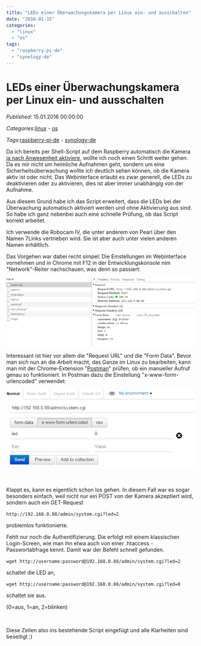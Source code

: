```yaml
---
title: "LEDs einer Überwachungskamera per Linux ein- und ausschalten"
date: "2016-01-15"
categories: 
  - "linux"
  - "os"
tags: 
  - "raspberry-pi-de"
  - "synology-de"
---
```

# LEDs einer Überwachungskamera per Linux ein- und ausschalten
_Published:_ 15.01.2016 00:00:00

_Categories_:[linux](/dotnetwork/de/categories#linux) - [os](/dotnetwork/de/categories#os)

_Tags_:[raspberry-pi-de](/dotnetwork/de/tags#raspberry-pi-de) - [synology-de](/dotnetwork/de/tags#synology-de)


Da ich bereits per Shell-Script auf dem Raspberry automatisch die Kamera [ja nach Anwesenheit aktiviere](http://dotnet.work/2016/01/synology-surveillance-station-mit-einem-einfachen-shell-script-automatisieren/), wollte ich noch einen Schritt weiter gehen. Da es mir nicht um heimliche Aufnahmen geht, sondern um eine Sicherheitsüberwachung wollte ich deutlich sehen können, ob die Kamera aktiv ist oder nicht. Das Webinterface erlaubt es zwar generell, die LEDs zu deaktivieren oder zu aktivieren, dies ist aber immer unabhängig von der Aufnahme.

Aus diesem Grund habe ich das Script erweitert, dass die LEDs bei der Überwachung automatisch aktiviert werden und ohne Aktivierung aus sind. So habe ich ganz nebenbei auch eine schnelle Prüfung, ob das Script korrekt arbeitet.

Ich verwende die Robocam IV, die unter anderem von Pearl über den Namen 7Links vertrieben wird. Sie ist aber auch unter vielen anderen Namen erhältlich.

Das Vorgehen war dabei recht simpel: Die Einstellungen im Webinterface vornehmen und in Chrome mit F12 in der Entwicklungskonsole nim "Network"-Reiter nachschauen, was denn so passiert:

[![konsole](images/konsole.png)](http://dotnet.work/wp-content/uploads/2016/01/konsole.png)

Interessant ist hier vor allem die "Request URL" und die "Form Data". Bevor man sich nun an die Arbeit macht, das Ganze im Linux zu bearbeiten, kann man mit der Chrome-Extension "[Postman](https://chrome.google.com/webstore/detail/postman/fhbjgbiflinjbdggehcddcbncdddomop)" prüfen, ob ein manueller Aufruf genau so funktioniert. In Postman dazu die Einstellung "x-www-form-urlencoded" verwendet:

[![postman](images/postman.png)](http://dotnet.work/wp-content/uploads/2016/01/postman.png)

 

Klappt es, kann es eigentlich schon los gehen. In diesem Fall war es sogar besonders einfach, weil nicht nur ein POST von der Kamera akzeptiert wird, sondern auch ein GET-Request
```
http://192.168.0.88/admin/system.cgi?led=2
```
problemlos funktionierte.

Fehlt nur noch die Authentifizierung. Die erfolgt mit einem klassischen Login-Screen, wie man ihn etwa auch von einer .htaccess - Passwortabfrage kennt. Damit war der Befehl schnell gefunden.
```
wget http://username:password@192.168.0.88/admin/system.cgi?led=2
```
schaltet die LED an,
```
wget http://username:password@192.168.0.88/admin/system.cgi?led=0
```
schaltet sie aus.

(0=aus, 1=an, 2=blinken)

 

Diese Zeilen also ins bestehende Script eingefügt und alle Klarheiten sind beseitigt :)
